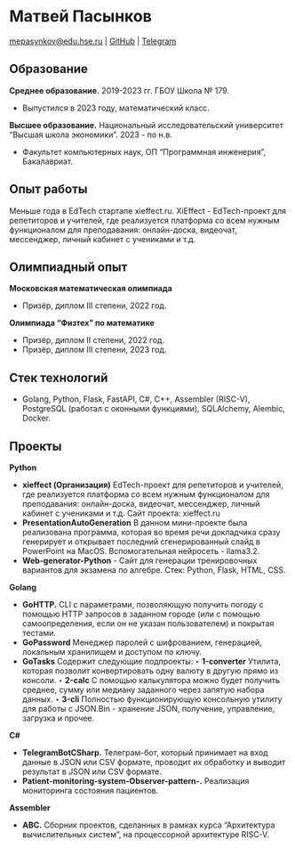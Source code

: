 # Матвей Пасынков

mepasynkov@edu.hse.ru | [GitHub](https://github.com/matveipasynkov) | [Telegram](https://t.me/matveipasynkov)

## Образование

**Среднее образование.** 2019-2023 гг.
ГБОУ Школа № 179.

- Выпустился в 2023 году, математический класс.

**Высшее образование.**
Национальный исследовательский университет “Высшая школа экономики”. 2023 - по н.в.

- Факультет компьютерных наук, ОП “Программная инженерия”, Бакалавриат.

## Опыт работы
Меньше года в EdTech стартапе xieffect.ru. XiEffect - EdTech-проект для репетиторов и учителей, где реализуется платформа со всем нужным функционалом для преподавания: онлайн-доска, видеочат, мессенджер, личный кабинет с учениками и т.д.

## Олимпиадный опыт

**Московская математическая олимпиада**

- Призёр, диплом III степени, 2022 год.

**Олимпиада “Физтех” по математике**

- Призёр, диплом II степени, 2022 год.
- Призёр, диплом III степени, 2023 год.

## Стек технологий

- Golang, Python, Flask, FastAPI, C#, C++, Assembler (RISC-V), PostgreSQL (работал с оконными функциями), SQLAlchemy, Alembic, Docker.

## Проекты

**Python**

- **xieffect (Организация)** EdTech-проект для репетиторов и учителей, где реализуется платформа со всем нужным функционалом для преподавания: онлайн-доска, видеочат, мессенджер, личный кабинет с учениками и т.д. Сайт проекта: xieffect.ru
- **PresentationAutoGeneration** В данном мини-проекте была реализована программа, которая во время речи докладчика сразу генерирует и открывает последний сгенерированный слайд в PowerPoint на MacOS. Вспомогательная нейросеть - llama3.2.
- **Web-generator-Python** - Сайт для генерации тренировочных вариантов для экзамена по алгебре. Стек: Python,
    Flask, HTML, CSS.

**Golang**

- **GoHTTP.** CLI с параметрами, позволяющую получить погоду с помощью HTTP запросов в заданном городе
    (или с помощью самоопределения, если он не указан пользователем) и покрытая тестами.
- **GoPassword** Менеджер паролей с шифрованием, генерацией, локальным хранилищем и доступом по ключу.
- **GoTasks** Содержит следующие подпроекты:
    ‣ **1-converter** Утилита, которая позволит конвертировать одну валюту в другую прямо из консоли.
    ‣ **2-calc** С помощью калькулятора можно будет получить среднее, сумму или медиану заданного через запятую
       набора данных.
    ‣ **3-cli** Полностью функционирующую консольную утилиту для работы с JSON.Bin - хранение JSON, получение,
       управление, загрузка и прочее.

**С#**

- **TelegramBotCSharp.** Телеграм-бот, который принимает на вход данные в JSON или CSV формате, проводит их
    обработку и выводит результат в JSON или CSV формате.
- **Patient-monitoring-system-Observer-pattern-.** Реализация мониторинга состояния пациентов.

**Assembler**

- **ABC.** Сборник проектов, сделанных в рамках курса “Архитектура вычислительных систем”, на процессорной
    архитектуре RISC-V.


